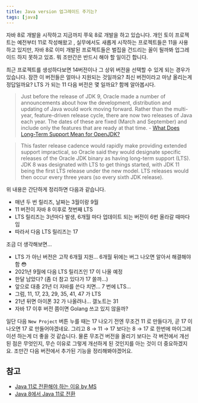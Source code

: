 ```yaml
---
title: Java version 업그레이드 주기는?
tags: [java]
---
```

자바 8로 개발을 시작하고 지금까지 쭈욱 8로 개발을 하고 있습니다. 개인 토이 프로젝트는 예전부터 11로 작성해왔고 , 실무에서도 새롭게 시작하는 프로젝트들은 11을 사용하고 있지만, 자바 8로 이미 개발된 프로젝트들은 벌집을 건드리는 꼴이 될까봐 업그레이드 하지 못하고 있죠. 뭐 조만간은 반드시 해야 할 일이긴 합니다.

최근 프로젝트를 생성하다보면 14버전이나 그 상위 버전을 선택할 수 있게 되는 경우가 있습니다. 잠깐 이 버전들은 얼마나 지원되는 것일까요? 최신 버전이라고 마냥 올리는게 정답일까요? LTS 가 되는 11 다음 버전은 몇 일까요? 함께 알아봅시다.

> Just before the release of JDK 9, Oracle made a number of announcements about how the development, distribution and updating of Java would work moving forward. Rather than the multi-year, feature-driven release cycle, there are now two releases of Java each year. The dates of these are fixed (March and September) and include only the features that are ready at that time. - [What Does Long-Term Support Mean for OpenJDK?](https://www.javacodegeeks.com/2019/07/long-term-support-mean-openjdk.html)

> This faster release cadence would rapidly make providing extended support impractical, so Oracle said they would designate specific releases of the Oracle JDK binary as having long-term support (LTS). JDK 8 was designated with LTS to get things started, with JDK 11 being the first LTS release under the new model. LTS releases would then occur every three years (so every sixth JDK release).

위 내용은 간단하게 정리하면 다음과 같습니다.

- 매년 두 번 릴리즈, 날짜는 3월이랑 9월
- 11 버전이 자바 8 이후로 첫번째 LTS
- LTS 릴리즈는 3년마다 발생, 6개월 마다 업데이트 되는 버전이 6번 올라갈 때마다 임
- 따라서 다음 LTS 릴리즈는 17

조금 더 생각해보면...

- LTS 가 아닌 버전은 고작 6개월 지원... 6개월 뒤에는 버그 나오면 알아서 해결해야 함 😳
- 2021년 9월에 다음 LTS 릴리즈인 17 이 나올 예정
- 한달 남았다? (좀 더 참고 있다가 17 쓸까...)
- 앞으로 대충 21년 더 자바를 쓴다 치면... 7 번에 LTS...
- 그럼, 11, 17, 23, 29, 35, 41, 47 가 LTS
- 21년 뒤면 아이폰 32 가 나올려나... 갤노트는 31
- 자바 17 이후 버전 쯤이면 Golang 쓰고 있지 않을까?

일단 다음 `New Project` 버튼 누를 때는 17 나오기 전엔 무조건 11 로 만들다가, 곧 17 이 나오면 17 로 만들어야겠네요. 그리고 8 → 11 → 17 보다는 8 → 17 로 한번에 마이그레이션 하는게 더 좋을 것 같습니다. 물론 무조건 버전을 올리기 보다는 각 버전에서 개선된 점은 무엇인지, 무슨 이유로 그렇게 개선하게 된 것인지를 아는 것이 더 중요하겠지요. 조만간 다음 버전에서 추가된 기능을 정리해봐야겠어요.

## 참고

- [Java 11로 전환해야 하는 이유 by MS](https://docs.microsoft.com/ko-kr/azure/developer/java/fundamentals/reasons-to-move-to-java-11)
- [Java 8에서 Java 11로 전환](https://docs.microsoft.com/ko-kr/azure/developer/java/fundamentals/transition-from-java-8-to-java-11)